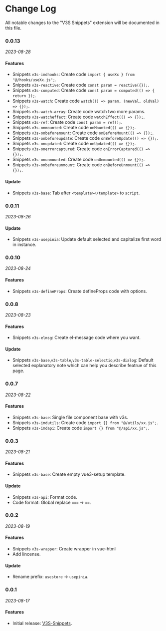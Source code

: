 # Change Log

All notable changes to the "V3S Snippets" extension will be documented in this file.

### 0.0.13

_2023-08-28_

#### Features

- Snippets `v3s-imdhooks`: Create code `import { useXx } from "@/hooks/useXx.js";`.
- Snippets `v3s-reactive`: Create code `const param = reactive({});`.
- Snippets `v3s-computed`: Create code `const param = computed(() => { return });`.
- Snippets `v3s-watch`: Create code `watch(() => param, (newVal, oldVal) => {});`.
- Snippets `v3s-watch-array`: Create code watch two more params.
- Snippets `v3s-watcheffect`: Create code `watchEffect(() => {});`.
- Snippets `v3s-ref`: Create code `const param = ref();`.
- Snippets `v3s-onmounted`: Create code `onMounted(() => {});`.
- Snippets `v3s-onbeforemount`: Create code `onBeforeMount(() => {});`.
- Snippets `v3s-onbeforeupdate`: Create code `onBeforeUpdate(() => {});`.
- Snippets `v3s-onupdated`: Create code `onUpdated(() => {});`.
- Snippets `v3s-onerrorcaptured`: Create code `onErrorCaptured(() => {});`.
- Snippets `v3s-onunmounted`: Create code `onUnmounted(() => {});`.
- Snippets `v3s-onbeforeunmount`: Create code `onBeforeUnmount(() => {});`.

#### Update

- Snippets `v3s-base`: Tab after `<template></template>` to `script`.

### 0.0.11

_2023-08-26_

#### Update

- Snippets `v3s-usepinia`: Update default selected and capitalize first word in instance.

### 0.0.10

_2023-08-24_

#### Features

- Snippets `v3s-defineProps`: Create defineProps code with options.

### 0.0.8

_2023-08-23_

#### Features

- Snippets `v3s-elmsg`: Create el-message code where you want.

#### Update

- Snippets `v3s-base`,`v3s-table`,`v3s-table-selectio`,`v3s-dialog`: Default selected explanatory note which can help you describe featrue of this page.

### 0.0.7

_2023-08-22_

#### Features

- Snippets `v3s-base`: Single file component base with v3s.
- Snippets `v3s-imdutils`: Create code `import {} from "@/utils/xx.js";`.
- Snippets `v3s-imdapi`: Create code `import {} from "@/api/xx.js";`.

### 0.0.3

_2023-08-21_

#### Features

- Snippets `v3s-base`: Create empty vue3-setup template.

#### Update

- Snippets `v3s-api`: Format code.
- Code format: Global replace `===` -> `==`.

### 0.0.2

_2023-08-19_

#### Features

- Snippets `v3s-wrapper`: Create wrapper in vue-html
- Add lincense.

#### Update

- Rename prefix: `usestore` -> `usepinia`.

### 0.0.1

_2023-08-17_

#### Features

- Initial release: [V3S-Snippets](https://github.com/wangyupo/V3S-Snippets).
